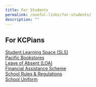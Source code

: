 ```yaml
---
title: For Students
permalink: /useful-links/for-students/
description: ""
---
```


## For KCPians


[Student Learning Space (SLS)](https://learning.moe.edu.sg/)<br>
[Pacific Bookstores](https://www.pacificbookstores.com/public/)<br>
[Leave of Absent (LOA)](https://go.gov.sg/kcpss-loa-form)<br>
[Financial Assistance Scheme](https://www.moe.gov.sg/financial-matters/financial-assistance)<br>
[School Rules & Regulations](/admission/school-rules-n-regulations/)<br>
[School Uniform](/admission/our-school-uniform/)